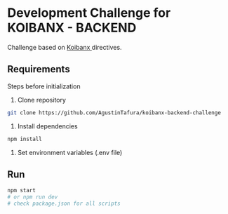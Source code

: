 # Development Challenge for KOIBANX - BACKEND

Challenge based on [Koibanx
](https://drive.google.com/drive/u/0/folders/1G6tH3XJHAM8PWbCQv9UGfpuoOrK1PveE) directives.

## Requirements

Steps before initialization


1. Clone repository
```bash
git clone https://github.com/AgustinTafura/koibanx-backend-challenge
```

1. Install dependencies
```bash
npm install
```

1. Set environment variables (.env file)



## Run

```bash
npm start
# or npm run dev 
# check package.json for all scripts 
```